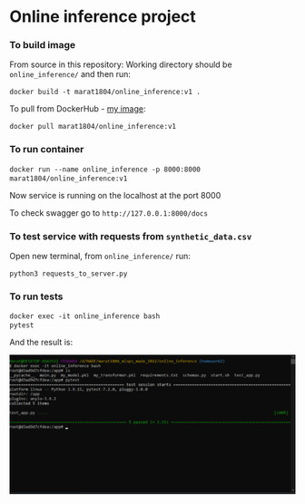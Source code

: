 # Online inference project
### To build image
From source in this repository:
Working directory should be `online_inference/` and then run:
```
docker build -t marat1804/online_inference:v1 .
```

To pull from DockerHub - [my image](https://hub.docker.com/repository/docker/marat1804/online_inference):
```
docker pull marat1804/online_inference:v1
```

### To run container
```
docker run --name online_inference -p 8000:8000 marat1804/online_inference:v1
```
Now service is running on  the localhost at the port 8000

To check swagger go to `http://127.0.0.1:8000/docs`

### To test service with requests from `synthetic_data.csv`
Open new terminal, from `online_inference/` run:
```
python3 requests_to_server.py
```
### To run tests
```
docker exec -it online_inference bash
pytest
```

And the result is:

![img.png](1.png)
